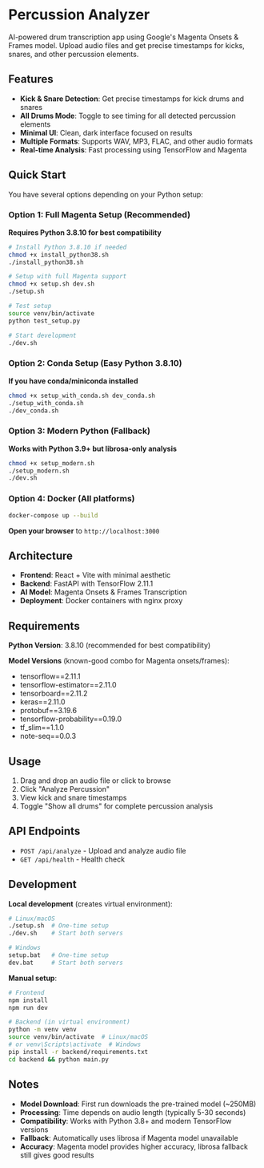 # Percussion Analyzer

AI-powered drum transcription app using Google's Magenta Onsets & Frames model. Upload audio files and get precise timestamps for kicks, snares, and other percussion elements.

## Features

- **Kick & Snare Detection**: Get precise timestamps for kick drums and snares
- **All Drums Mode**: Toggle to see timing for all detected percussion elements
- **Minimal UI**: Clean, dark interface focused on results
- **Multiple Formats**: Supports WAV, MP3, FLAC, and other audio formats
- **Real-time Analysis**: Fast processing using TensorFlow and Magenta

## Quick Start

You have several options depending on your Python setup:

### Option 1: Full Magenta Setup (Recommended)
**Requires Python 3.8.10 for best compatibility**

```bash
# Install Python 3.8.10 if needed
chmod +x install_python38.sh
./install_python38.sh

# Setup with full Magenta support
chmod +x setup.sh dev.sh
./setup.sh

# Test setup
source venv/bin/activate
python test_setup.py

# Start development
./dev.sh
```

### Option 2: Conda Setup (Easy Python 3.8.10)
**If you have conda/miniconda installed**

```bash
chmod +x setup_with_conda.sh dev_conda.sh
./setup_with_conda.sh
./dev_conda.sh
```

### Option 3: Modern Python (Fallback)
**Works with Python 3.9+ but librosa-only analysis**

```bash
chmod +x setup_modern.sh
./setup_modern.sh
./dev.sh
```

### Option 4: Docker (All platforms)
```bash
docker-compose up --build
```

**Open your browser** to `http://localhost:3000`

## Architecture

- **Frontend**: React + Vite with minimal aesthetic
- **Backend**: FastAPI with TensorFlow 2.11.1
- **AI Model**: Magenta Onsets & Frames Transcription
- **Deployment**: Docker containers with nginx proxy

## Requirements

**Python Version**: 3.8.10 (recommended for best compatibility)

**Model Versions** (known-good combo for Magenta onsets/frames):
- tensorflow==2.11.1
- tensorflow-estimator==2.11.0  
- tensorboard==2.11.2
- keras==2.11.0
- protobuf==3.19.6
- tensorflow-probability==0.19.0
- tf_slim==1.1.0
- note-seq==0.0.3

## Usage

1. Drag and drop an audio file or click to browse
2. Click "Analyze Percussion" 
3. View kick and snare timestamps
4. Toggle "Show all drums" for complete percussion analysis

## API Endpoints

- `POST /api/analyze` - Upload and analyze audio file
- `GET /api/health` - Health check

## Development

**Local development** (creates virtual environment):
```bash
# Linux/macOS
./setup.sh  # One-time setup
./dev.sh    # Start both servers

# Windows
setup.bat   # One-time setup
dev.bat     # Start both servers
```

**Manual setup**:
```bash
# Frontend
npm install
npm run dev

# Backend (in virtual environment)
python -m venv venv
source venv/bin/activate  # Linux/macOS
# or venv\Scripts\activate  # Windows
pip install -r backend/requirements.txt
cd backend && python main.py
```

## Notes

- **Model Download**: First run downloads the pre-trained model (~250MB)
- **Processing**: Time depends on audio length (typically 5-30 seconds)
- **Compatibility**: Works with Python 3.8+ and modern TensorFlow versions
- **Fallback**: Automatically uses librosa if Magenta model unavailable
- **Accuracy**: Magenta model provides higher accuracy, librosa fallback still gives good results